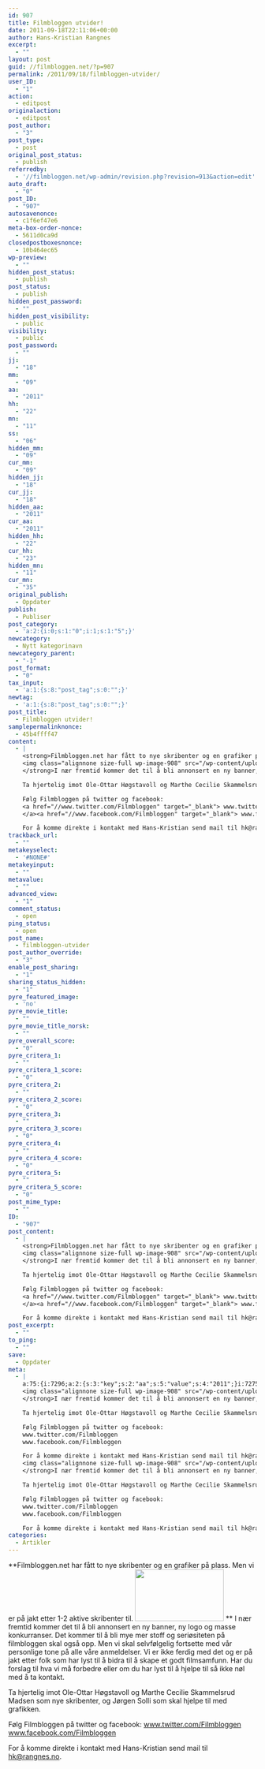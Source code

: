 ```yaml
---
id: 907
title: Filmbloggen utvider!
date: 2011-09-18T22:11:06+00:00
author: Hans-Kristian Rangnes
excerpt:
  - ""
layout: post
guid: //filmbloggen.net/?p=907
permalink: /2011/09/18/filmbloggen-utvider/
user_ID:
  - "1"
action:
  - editpost
originalaction:
  - editpost
post_author:
  - "3"
post_type:
  - post
original_post_status:
  - publish
referredby:
  - '//filmbloggen.net/wp-admin/revision.php?revision=913&action=edit'
auto_draft:
  - "0"
post_ID:
  - "907"
autosavenonce:
  - c1f6ef47e6
meta-box-order-nonce:
  - 5611d0ca9d
closedpostboxesnonce:
  - 10b464ec65
wp-preview:
  - ""
hidden_post_status:
  - publish
post_status:
  - publish
hidden_post_password:
  - ""
hidden_post_visibility:
  - public
visibility:
  - public
post_password:
  - ""
jj:
  - "18"
mm:
  - "09"
aa:
  - "2011"
hh:
  - "22"
mn:
  - "11"
ss:
  - "06"
hidden_mm:
  - "09"
cur_mm:
  - "09"
hidden_jj:
  - "18"
cur_jj:
  - "18"
hidden_aa:
  - "2011"
cur_aa:
  - "2011"
hidden_hh:
  - "22"
cur_hh:
  - "23"
hidden_mn:
  - "11"
cur_mn:
  - "35"
original_publish:
  - Oppdater
publish:
  - Publiser
post_category:
  - 'a:2:{i:0;s:1:"0";i:1;s:1:"5";}'
newcategory:
  - Nytt kategorinavn
newcategory_parent:
  - "-1"
post_format:
  - "0"
tax_input:
  - 'a:1:{s:8:"post_tag";s:0:"";}'
newtag:
  - 'a:1:{s:8:"post_tag";s:0:"";}'
post_title:
  - Filmbloggen utvider!
samplepermalinknonce:
  - 45b4ffff47
content:
  - |
    <strong>Filmbloggen.net har fått to nye skribenter og en grafiker på plass. Men vi er på jakt etter 1-2 aktive skribenter til.
    <img class="alignnone size-full wp-image-908" src="/wp-content/uploads//2011/09/filmbloggen_180x105.png" alt="" width="180" height="105" />
    </strong>I nær fremtid kommer det til å bli annonsert en ny banner, ny logo og masse konkurranser. Det kommer til å bli mye mer stoff og seriøsiteten på filmbloggen skal også opp. Men vi skal selvfølgelig fortsette med vår personlige tone på alle våre anmeldelser. Vi er ikke ferdig med det og er på jakt etter folk som har lyst til å bidra til å skape et godt filmsamfunn. Har du forslag til hva vi må forbedre eller om du har lyst til å hjelpe til så ikke nøl med å ta kontakt.

    Ta hjertelig imot Ole-Ottar Høgstavoll og Marthe Cecilie Skammelsrud Madsen som nye skribenter, og Jørgen Solli som skal hjelpe til med grafikken.

    Følg Filmbloggen på twitter og facebook:
    <a href="//www.twitter.com/Filmbloggen" target="_blank"> www.twitter.com/Filmbloggen
    </a><a href="//www.facebook.com/Filmbloggen" target="_blank"> www.facebook.com/Filmbloggen</a>

    For å komme direkte i kontakt med Hans-Kristian send mail til hk@rangnes.no.
trackback_url:
  - ""
metakeyselect:
  - '#NONE#'
metakeyinput:
  - ""
metavalue:
  - ""
advanced_view:
  - "1"
comment_status:
  - open
ping_status:
  - open
post_name:
  - filmbloggen-utvider
post_author_override:
  - "3"
enable_post_sharing:
  - "1"
sharing_status_hidden:
  - "1"
pyre_featured_image:
  - 'no'
pyre_movie_title:
  - ""
pyre_movie_title_norsk:
  - ""
pyre_overall_score:
  - "0"
pyre_critera_1:
  - ""
pyre_critera_1_score:
  - "0"
pyre_critera_2:
  - ""
pyre_critera_2_score:
  - "0"
pyre_critera_3:
  - ""
pyre_critera_3_score:
  - "0"
pyre_critera_4:
  - ""
pyre_critera_4_score:
  - "0"
pyre_critera_5:
  - ""
pyre_critera_5_score:
  - "0"
post_mime_type:
  - ""
ID:
  - "907"
post_content:
  - |
    <strong>Filmbloggen.net har fått to nye skribenter og en grafiker på plass. Men vi er på jakt etter 1-2 aktive skribenter til.
    <img class="alignnone size-full wp-image-908" src="/wp-content/uploads//2011/09/filmbloggen_180x105.png" alt="" width="180" height="105" />
    </strong>I nær fremtid kommer det til å bli annonsert en ny banner, ny logo og masse konkurranser. Det kommer til å bli mye mer stoff og seriøsiteten på filmbloggen skal også opp. Men vi skal selvfølgelig fortsette med vår personlige tone på alle våre anmeldelser. Vi er ikke ferdig med det og er på jakt etter folk som har lyst til å bidra til å skape et godt filmsamfunn. Har du forslag til hva vi må forbedre eller om du har lyst til å hjelpe til så ikke nøl med å ta kontakt.

    Ta hjertelig imot Ole-Ottar Høgstavoll og Marthe Cecilie Skammelsrud Madsen som nye skribenter, og Jørgen Solli som skal hjelpe til med grafikken.

    Følg Filmbloggen på twitter og facebook:
    <a href="//www.twitter.com/Filmbloggen" target="_blank"> www.twitter.com/Filmbloggen
    </a><a href="//www.facebook.com/Filmbloggen" target="_blank"> www.facebook.com/Filmbloggen</a>

    For å komme direkte i kontakt med Hans-Kristian send mail til hk@rangnes.no.
post_excerpt:
  - ""
to_ping:
  - ""
save:
  - Oppdater
meta:
  - |
    a:75:{i:7296;a:2:{s:3:"key";s:2:"aa";s:5:"value";s:4:"2011";}i:7275;a:2:{s:3:"key";s:6:"action";s:5:"value";s:8:"editpost";}i:7328;a:2:{s:3:"key";s:13:"advanced_view";s:5:"value";s:1:"1";}i:7284;a:2:{s:3:"key";s:13:"autosavenonce";s:5:"value";s:10:"c1f6ef47e6";}i:7282;a:2:{s:3:"key";s:10:"auto_draft";s:5:"value";s:1:"0";}i:7286;a:2:{s:3:"key";s:20:"closedpostboxesnonce";s:5:"value";s:10:"10b464ec65";}i:7329;a:2:{s:3:"key";s:14:"comment_status";s:5:"value";s:4:"open";}i:7321;a:2:{s:3:"key";s:7:"content";s:5:"value";s:1248:"<strong>Filmbloggen.net har fått to nye skribenter og en grafiker på plass. Men vi er på jakt etter 1-2 aktive skribenter til.
    <img class="alignnone size-full wp-image-908" src="/wp-content/uploads//2011/09/filmbloggen_180x105.png" alt="" width="180" height="105" />
    </strong>I nær fremtid kommer det til å bli annonsert en ny banner, ny logo og masse konkurranser. Det kommer til å bli mye mer stoff og seriøsiteten på filmbloggen skal også opp. Men vi skal selvfølgelig fortsette med vår personlige tone på alle våre anmeldelser. Vi er ikke ferdig med det og er på jakt etter folk som har lyst til å bidra til å skape et godt filmsamfunn. Har du forslag til hva vi må forbedre eller om du har lyst til å hjelpe til så ikke nøl med å ta kontakt.

    Ta hjertelig imot Ole-Ottar Høgstavoll og Marthe Cecilie Skammelsrud Madsen som nye skribenter, og Jørgen Solli som skal hjelpe til med grafikken.

    Følg Filmbloggen på twitter og facebook:
    www.twitter.com/Filmbloggen
    www.facebook.com/Filmbloggen

    For å komme direkte i kontakt med Hans-Kristian send mail til hk@rangnes.no.";}i:7305;a:2:{s:3:"key";s:6:"cur_aa";s:5:"value";s:4:"2011";}i:7307;a:2:{s:3:"key";s:6:"cur_hh";s:5:"value";s:2:"22";}i:7303;a:2:{s:3:"key";s:6:"cur_jj";s:5:"value";s:2:"18";}i:7301;a:2:{s:3:"key";s:6:"cur_mm";s:5:"value";s:2:"09";}i:7309;a:2:{s:3:"key";s:6:"cur_mn";s:5:"value";s:2:"55";}i:7333;a:2:{s:3:"key";s:19:"enable_post_sharing";s:5:"value";s:1:"1";}i:7322;a:2:{s:3:"key";s:7:"excerpt";s:5:"value";s:0:"";}i:7297;a:2:{s:3:"key";s:2:"hh";s:5:"value";s:2:"22";}i:7304;a:2:{s:3:"key";s:9:"hidden_aa";s:5:"value";s:4:"2011";}i:7306;a:2:{s:3:"key";s:9:"hidden_hh";s:5:"value";s:2:"22";}i:7302;a:2:{s:3:"key";s:9:"hidden_jj";s:5:"value";s:2:"18";}i:7300;a:2:{s:3:"key";s:9:"hidden_mm";s:5:"value";s:2:"09";}i:7308;a:2:{s:3:"key";s:9:"hidden_mn";s:5:"value";s:2:"11";}i:7290;a:2:{s:3:"key";s:20:"hidden_post_password";s:5:"value";s:0:"";}i:7288;a:2:{s:3:"key";s:18:"hidden_post_status";s:5:"value";s:7:"publish";}i:7291;a:2:{s:3:"key";s:22:"hidden_post_visibility";s:5:"value";s:6:"public";}i:7350;a:2:{s:3:"key";s:2:"ID";s:5:"value";s:3:"907";}i:7294;a:2:{s:3:"key";s:2:"jj";s:5:"value";s:2:"18";}i:7285;a:2:{s:3:"key";s:20:"meta-box-order-nonce";s:5:"value";s:10:"5611d0ca9d";}i:7325;a:2:{s:3:"key";s:12:"metakeyinput";s:5:"value";s:0:"";}i:7324;a:2:{s:3:"key";s:13:"metakeyselect";s:5:"value";s:6:"#NONE#";}i:7326;a:2:{s:3:"key";s:9:"metavalue";s:5:"value";s:0:"";}i:7295;a:2:{s:3:"key";s:2:"mm";s:5:"value";s:2:"09";}i:7298;a:2:{s:3:"key";s:2:"mn";s:5:"value";s:2:"11";}i:7313;a:2:{s:3:"key";s:11:"newcategory";s:5:"value";s:17:"Nytt kategorinavn";}i:7314;a:2:{s:3:"key";s:18:"newcategory_parent";s:5:"value";s:2:"-1";}i:7276;a:2:{s:3:"key";s:14:"originalaction";s:5:"value";s:8:"editpost";}i:7279;a:2:{s:3:"key";s:20:"original_post_status";s:5:"value";s:7:"publish";}i:7310;a:2:{s:3:"key";s:16:"original_publish";s:5:"value";s:8:"Oppdater";}i:7330;a:2:{s:3:"key";s:11:"ping_status";s:5:"value";s:4:"open";}i:7277;a:2:{s:3:"key";s:11:"post_author";s:5:"value";s:1:"3";}i:7332;a:2:{s:3:"key";s:20:"post_author_override";s:5:"value";s:1:"3";}i:7351;a:2:{s:3:"key";s:12:"post_content";s:5:"value";s:1248:"<strong>Filmbloggen.net har fått to nye skribenter og en grafiker på plass. Men vi er på jakt etter 1-2 aktive skribenter til.
    <img class="alignnone size-full wp-image-908" src="/wp-content/uploads//2011/09/filmbloggen_180x105.png" alt="" width="180" height="105" />
    </strong>I nær fremtid kommer det til å bli annonsert en ny banner, ny logo og masse konkurranser. Det kommer til å bli mye mer stoff og seriøsiteten på filmbloggen skal også opp. Men vi skal selvfølgelig fortsette med vår personlige tone på alle våre anmeldelser. Vi er ikke ferdig med det og er på jakt etter folk som har lyst til å bidra til å skape et godt filmsamfunn. Har du forslag til hva vi må forbedre eller om du har lyst til å hjelpe til så ikke nøl med å ta kontakt.

    Ta hjertelig imot Ole-Ottar Høgstavoll og Marthe Cecilie Skammelsrud Madsen som nye skribenter, og Jørgen Solli som skal hjelpe til med grafikken.

    Følg Filmbloggen på twitter og facebook:
    www.twitter.com/Filmbloggen
    www.facebook.com/Filmbloggen

    For å komme direkte i kontakt med Hans-Kristian send mail til hk@rangnes.no.";}i:7352;a:2:{s:3:"key";s:12:"post_excerpt";s:5:"value";s:0:"";}i:7316;a:2:{s:3:"key";s:11:"post_format";s:5:"value";s:1:"0";}i:7283;a:2:{s:3:"key";s:7:"post_ID";s:5:"value";s:3:"907";}i:7349;a:2:{s:3:"key";s:14:"post_mime_type";s:5:"value";s:0:"";}i:7331;a:2:{s:3:"key";s:9:"post_name";s:5:"value";s:19:"filmbloggen-utvider";}i:7293;a:2:{s:3:"key";s:13:"post_password";s:5:"value";s:0:"";}i:7289;a:2:{s:3:"key";s:11:"post_status";s:5:"value";s:7:"publish";}i:7319;a:2:{s:3:"key";s:10:"post_title";s:5:"value";s:20:"Filmbloggen utvider!";}i:7278;a:2:{s:3:"key";s:9:"post_type";s:5:"value";s:4:"post";}i:7311;a:2:{s:3:"key";s:7:"publish";s:5:"value";s:8:"Publiser";}i:7339;a:2:{s:3:"key";s:14:"pyre_critera_1";s:5:"value";s:0:"";}i:7340;a:2:{s:3:"key";s:20:"pyre_critera_1_score";s:5:"value";s:1:"0";}i:7341;a:2:{s:3:"key";s:14:"pyre_critera_2";s:5:"value";s:0:"";}i:7342;a:2:{s:3:"key";s:20:"pyre_critera_2_score";s:5:"value";s:1:"0";}i:7343;a:2:{s:3:"key";s:14:"pyre_critera_3";s:5:"value";s:0:"";}i:7344;a:2:{s:3:"key";s:20:"pyre_critera_3_score";s:5:"value";s:1:"0";}i:7345;a:2:{s:3:"key";s:14:"pyre_critera_4";s:5:"value";s:0:"";}i:7346;a:2:{s:3:"key";s:20:"pyre_critera_4_score";s:5:"value";s:1:"0";}i:7347;a:2:{s:3:"key";s:14:"pyre_critera_5";s:5:"value";s:0:"";}i:7348;a:2:{s:3:"key";s:20:"pyre_critera_5_score";s:5:"value";s:1:"0";}i:7335;a:2:{s:3:"key";s:19:"pyre_featured_image";s:5:"value";s:2:"no";}i:7336;a:2:{s:3:"key";s:16:"pyre_movie_title";s:5:"value";s:0:"";}i:7337;a:2:{s:3:"key";s:22:"pyre_movie_title_norsk";s:5:"value";s:0:"";}i:7338;a:2:{s:3:"key";s:18:"pyre_overall_score";s:5:"value";s:1:"0";}i:7280;a:2:{s:3:"key";s:10:"referredby";s:5:"value";s:54:"//filmbloggen.net/2011/09/18/filmbloggen-utvider/";}i:7320;a:2:{s:3:"key";s:20:"samplepermalinknonce";s:5:"value";s:10:"45b4ffff47";}i:7358;a:2:{s:3:"key";s:4:"save";s:5:"value";s:8:"Oppdater";}i:7334;a:2:{s:3:"key";s:21:"sharing_status_hidden";s:5:"value";s:1:"1";}i:7299;a:2:{s:3:"key";s:2:"ss";s:5:"value";s:2:"06";}i:7353;a:2:{s:3:"key";s:7:"to_ping";s:5:"value";s:0:"";}i:7323;a:2:{s:3:"key";s:13:"trackback_url";s:5:"value";s:0:"";}i:7274;a:2:{s:3:"key";s:7:"user_ID";s:5:"value";s:1:"1";}i:7292;a:2:{s:3:"key";s:10:"visibility";s:5:"value";s:6:"public";}i:7287;a:2:{s:3:"key";s:10:"wp-preview";s:5:"value";s:0:"";}}
categories:
  - Artikler
---
```

**Filmbloggen.net har fått to nye skribenter og en grafiker på plass. Men vi er på jakt etter 1-2 aktive skribenter til.
<img class="alignnone size-full wp-image-908" src="/wp-content/uploads//2011/09/filmbloggen_180x105.png" alt="" width="180" height="105" />
** I nær fremtid kommer det til å bli annonsert en ny banner, ny logo og masse konkurranser. Det kommer til å bli mye mer stoff og seriøsiteten på filmbloggen skal også opp. Men vi skal selvfølgelig fortsette med vår personlige tone på alle våre anmeldelser. Vi er ikke ferdig med det og er på jakt etter folk som har lyst til å bidra til å skape et godt filmsamfunn. Har du forslag til hva vi må forbedre eller om du har lyst til å hjelpe til så ikke nøl med å ta kontakt.

Ta hjertelig imot Ole-Ottar Høgstavoll og Marthe Cecilie Skammelsrud Madsen som nye skribenter, og Jørgen Solli som skal hjelpe til med grafikken.

Følg Filmbloggen på twitter og facebook:
 <a href="//www.twitter.com/Filmbloggen" target="_blank">www.twitter.com/Filmbloggen<br /> </a> <a href="//www.facebook.com/Filmbloggen" target="_blank">www.facebook.com/Filmbloggen</a>

For å komme direkte i kontakt med Hans-Kristian send mail til hk@rangnes.no.
